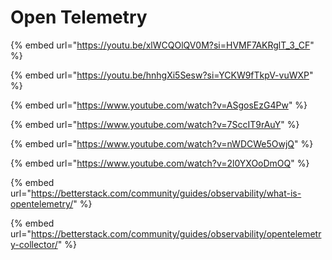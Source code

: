 # Open Telemetry

{% embed url="https://youtu.be/xlWCQOlQV0M?si=HVMF7AKRglT_3_CF" %}

{% embed url="https://youtu.be/hnhgXi5Sesw?si=YCKW9fTkpV-vuWXP" %}

{% embed url="https://www.youtube.com/watch?v=ASgosEzG4Pw" %}

{% embed url="https://www.youtube.com/watch?v=7SccIT9rAuY" %}

{% embed url="https://www.youtube.com/watch?v=nWDCWe5OwjQ" %}

{% embed url="https://www.youtube.com/watch?v=2l0YXOoDmOQ" %}

{% embed url="https://betterstack.com/community/guides/observability/what-is-opentelemetry/" %}

{% embed url="https://betterstack.com/community/guides/observability/opentelemetry-collector/" %}
